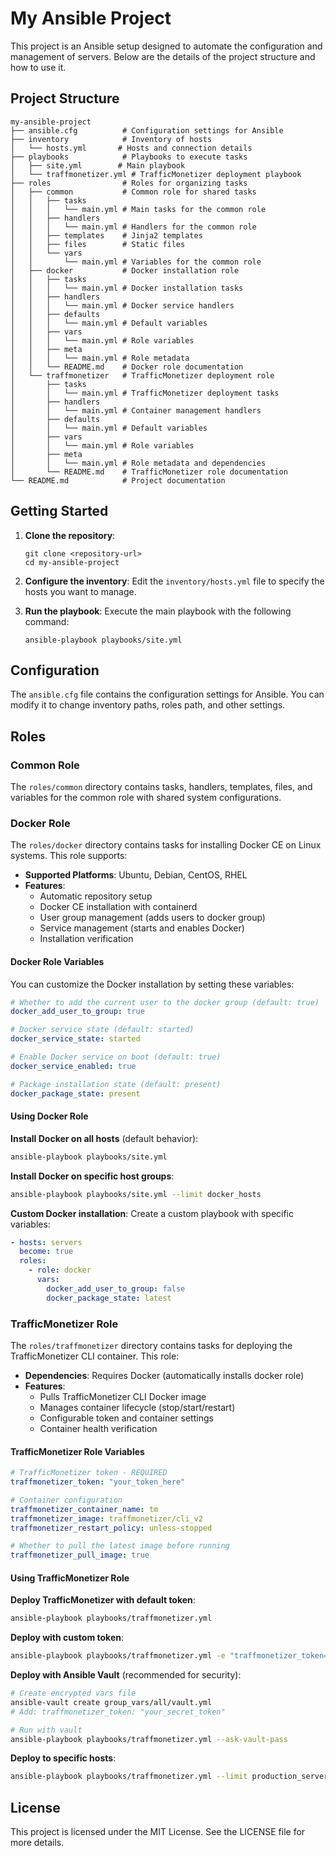 # My Ansible Project

This project is an Ansible setup designed to automate the configuration and management of servers. Below are the details of the project structure and how to use it.

## Project Structure

```
my-ansible-project
├── ansible.cfg          # Configuration settings for Ansible
├── inventory            # Inventory of hosts
│   └── hosts.yml       # Hosts and connection details
├── playbooks            # Playbooks to execute tasks
│   ├── site.yml        # Main playbook
│   └── traffmonetizer.yml # TrafficMonetizer deployment playbook
├── roles                # Roles for organizing tasks
│   ├── common           # Common role for shared tasks
│   │   ├── tasks
│   │   │   └── main.yml # Main tasks for the common role
│   │   ├── handlers
│   │   │   └── main.yml # Handlers for the common role
│   │   ├── templates    # Jinja2 templates
│   │   ├── files        # Static files
│   │   └── vars
│   │       └── main.yml # Variables for the common role
│   ├── docker           # Docker installation role
│   │   ├── tasks
│   │   │   └── main.yml # Docker installation tasks
│   │   ├── handlers
│   │   │   └── main.yml # Docker service handlers
│   │   ├── defaults
│   │   │   └── main.yml # Default variables
│   │   ├── vars
│   │   │   └── main.yml # Role variables
│   │   ├── meta
│   │   │   └── main.yml # Role metadata
│   │   └── README.md    # Docker role documentation
│   └── traffmonetizer   # TrafficMonetizer deployment role
│       ├── tasks
│       │   └── main.yml # TrafficMonetizer deployment tasks
│       ├── handlers
│       │   └── main.yml # Container management handlers
│       ├── defaults
│       │   └── main.yml # Default variables
│       ├── vars
│       │   └── main.yml # Role variables
│       ├── meta
│       │   └── main.yml # Role metadata and dependencies
│       └── README.md    # TrafficMonetizer role documentation
└── README.md            # Project documentation
```

## Getting Started

1. **Clone the repository**:
   ```
   git clone <repository-url>
   cd my-ansible-project
   ```

2. **Configure the inventory**:
   Edit the `inventory/hosts.yml` file to specify the hosts you want to manage.

3. **Run the playbook**:
   Execute the main playbook with the following command:
   ```
   ansible-playbook playbooks/site.yml
   ```

## Configuration

The `ansible.cfg` file contains the configuration settings for Ansible. You can modify it to change inventory paths, roles path, and other settings.

## Roles

### Common Role
The `roles/common` directory contains tasks, handlers, templates, files, and variables for the common role with shared system configurations.

### Docker Role
The `roles/docker` directory contains tasks for installing Docker CE on Linux systems. This role supports:

- **Supported Platforms**: Ubuntu, Debian, CentOS, RHEL
- **Features**: 
  - Automatic repository setup
  - Docker CE installation with containerd
  - User group management (adds users to docker group)
  - Service management (starts and enables Docker)
  - Installation verification

#### Docker Role Variables

You can customize the Docker installation by setting these variables:

```yaml
# Whether to add the current user to the docker group (default: true)
docker_add_user_to_group: true

# Docker service state (default: started)
docker_service_state: started

# Enable Docker service on boot (default: true)
docker_service_enabled: true

# Package installation state (default: present)
docker_package_state: present
```

#### Using Docker Role

**Install Docker on all hosts** (default behavior):
```bash
ansible-playbook playbooks/site.yml
```

**Install Docker on specific host groups**:
```bash
ansible-playbook playbooks/site.yml --limit docker_hosts
```

**Custom Docker installation**:
Create a custom playbook with specific variables:
```yaml
- hosts: servers
  become: true
  roles:
    - role: docker
      vars:
        docker_add_user_to_group: false
        docker_package_state: latest
```

### TrafficMonetizer Role
The `roles/traffmonetizer` directory contains tasks for deploying the TrafficMonetizer CLI container. This role:

- **Dependencies**: Requires Docker (automatically installs docker role)
- **Features**:
  - Pulls TrafficMonetizer CLI Docker image
  - Manages container lifecycle (stop/start/restart)
  - Configurable token and container settings
  - Container health verification

#### TrafficMonetizer Role Variables

```yaml
# TrafficMonetizer token - REQUIRED
traffmonetizer_token: "your_token_here"

# Container configuration
traffmonetizer_container_name: tm
traffmonetizer_image: traffmonetizer/cli_v2
traffmonetizer_restart_policy: unless-stopped

# Whether to pull the latest image before running
traffmonetizer_pull_image: true
```

#### Using TrafficMonetizer Role

**Deploy TrafficMonetizer with default token**:
```bash
ansible-playbook playbooks/traffmonetizer.yml
```

**Deploy with custom token**:
```bash
ansible-playbook playbooks/traffmonetizer.yml -e "traffmonetizer_token=YOUR_TOKEN_HERE"
```

**Deploy with Ansible Vault** (recommended for security):
```bash
# Create encrypted vars file
ansible-vault create group_vars/all/vault.yml
# Add: traffmonetizer_token: "your_secret_token"

# Run with vault
ansible-playbook playbooks/traffmonetizer.yml --ask-vault-pass
```

**Deploy to specific hosts**:
```bash
ansible-playbook playbooks/traffmonetizer.yml --limit production_servers
```

## License

This project is licensed under the MIT License. See the LICENSE file for more details.